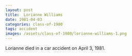 ```yaml
---
layout: post
title:  Lorianne Williams
date: 1981-04-03
categories: class-of-1980
tags: accident
images: /assets/class-of-1980/lorianne-williams-1.png
---
```

Lorianne died in a car accident on April 3, 1981. 
